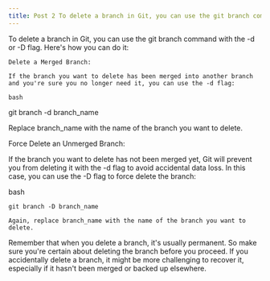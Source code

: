 ```yaml
---
title: Post 2 To delete a branch in Git, you can use the git branch command with the -d or -D flag. 
---
```


To delete a branch in Git, you can use the git branch command with the -d or -D flag. Here's how you can do it:

    Delete a Merged Branch:

    If the branch you want to delete has been merged into another branch and you're sure you no longer need it, you can use the -d flag:

    bash

git branch -d branch_name

Replace branch_name with the name of the branch you want to delete.

Force Delete an Unmerged Branch:

If the branch you want to delete has not been merged yet, Git will prevent you from deleting it with the -d flag to avoid accidental data loss. In this case, you can use the -D flag to force delete the branch:

bash

    git branch -D branch_name

    Again, replace branch_name with the name of the branch you want to delete.

Remember that when you delete a branch, it's usually permanent. So make sure you're certain about deleting the branch before you proceed. If you accidentally delete a branch, it might be more challenging to recover it, especially if it hasn't been merged or backed up elsewhere.
